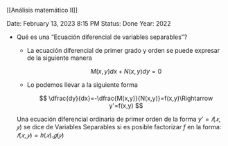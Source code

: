 [[Análisis matemático II]]

Date: February 13, 2023 8:15 PM
Status: Done
Year: 2022

- Qué es una “Ecuación diferencial de variables separables”?
    - La ecuación diferencial de primer grado y orden se puede expresar de la siguiente manera
        
        $$
        M(x,y)dx+N(x,y)dy=0
        $$
        
    - Lo podemos llevar a la siguiente forma
        
        $$
        \dfrac{dy}{dx}=-\dfrac{M(x,y)}{N(x,y)}=f(x,y)\Rightarrow y'=f(x,y)
        $$
        
    
    Una ecuación diferencial ordinaria de primer orden de la forma $y’ = 𝑓(𝑥, 𝑦)$
     se dice de Variables Separables si es posible factorizar $f$ en la forma: $𝑓(𝑥, 𝑦) = ℎ(𝑥). 𝑔(𝑦)$

